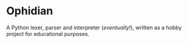 # Ophidian

A Python lexer, parser and interpreter (_eventually!_), written as a hobby project for educational purposes.
